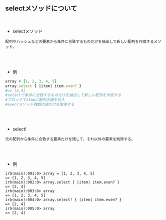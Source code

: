 ## selectメソッドについて 
<br>

- selectメソッド 
```
配列やハッシュなどの要素から条件に合致するものだけを抽出して新しい配列を作成するメソッド。
```
<br>
<br>

- 例  
```rb
array = [1, 2, 3, 4, 5]
array.select { |item| item.even? }
#=> [2,4]
#selectで条件に合致するものだけを抽出して新しい配列を作成する
#ブロックでitemに配列の値を代入
#even?メソッド偶数の値だけを取得する
```
<br>
<br>

- select!  
```
元の配列から条件に合致する要素だけを残して、それ以外の要素を削除する。
```
<br>
<br>

- 例  
```
irb(main):001:0> array = [1, 2, 3, 4, 5]
=> [1, 2, 3, 4, 5]
irb(main):002:0> array.select { |item| item.even? }
=> [2, 4]
irb(main):003:0> array
=> [1, 2, 3, 4, 5]
irb(main):004:0> array.select! { |item| item.even? }
=> [2, 4]
irb(main):005:0> array
=> [2, 4]
```
